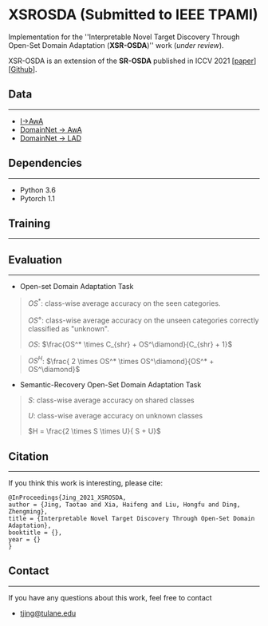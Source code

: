 # XSROSDA (Submitted to IEEE TPAMI)
Implementation for the ''Interpretable Novel Target Discovery Through Open-Set Domain Adaptation (**XSR-OSDA**)'' work (*under review*). 

XSR-OSDA is an extension of the **SR-OSDA** published in ICCV 2021 [[paper](https://openaccess.thecvf.com/content/ICCV2021/papers/Jing_Towards_Novel_Target_Discovery_Through_Open-Set_Domain_Adaptation_ICCV_2021_paper.pdf)][[Github](https://github.com/scottjingtt/SROSDA/tree/main)].

## Data
---
- [I->AwA](./data/I2AwA/dataset_info.txt)
- [DomainNet -> AwA](./data/D2AwA/classes.txt)
- [DomainNet -> LAD](./data/D2LAD/classes.txt)

## Dependencies
---
- Python 3.6
- Pytorch 1.1


## Training
---

## Evaluation
---

- Open-set Domain Adaptation Task

> $OS^*$: class-wise average accuracy on the seen categories.
>
> $OS^\diamond$: class-wise average accuracy on the unseen categories correctly classified as "unknown".
>
> $OS$: $\frac{OS^* \times C_{shr} + OS^\diamond}{C_{shr} + 1}$

> $OS^{H}$: $\frac{ 2 \times OS^* \times OS^\diamond}{OS^* + OS^\diamond}$

- Semantic-Recovery Open-Set Domain Adaptation Task

> $S$: class-wise average accuracy on shared classes
>
> $U$: class-wise average accuracy on unknown classes
>
> $H = \frac{2 \times S \times U}{ S + U}$

## Citation
---
If you think this work is interesting, please cite:
```
@InProceedings{Jing_2021_XSROSDA,
author = {Jing, Taotao and Xia, Haifeng and Liu, Hongfu and Ding, Zhengming},
title = {Interpretable Novel Target Discovery Through Open-Set Domain Adaptation},
booktitle = {},
year = {}
}
```

## Contact
---
If you have any questions about this work, feel free to contact
- tjing@tulane.edu
